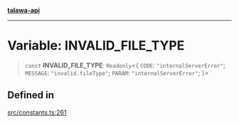 [**talawa-api**](../../README.md)

***

# Variable: INVALID\_FILE\_TYPE

> `const` **INVALID\_FILE\_TYPE**: `Readonly`\<\{ `CODE`: `"internalServerError"`; `MESSAGE`: `"invalid.fileType"`; `PARAM`: `"internalServerError"`; \}\>

## Defined in

[src/constants.ts:261](https://github.com/Suyash878/talawa-api/blob/e4413cec641a837926071678fed3c7f67234e31e/src/constants.ts#L261)

